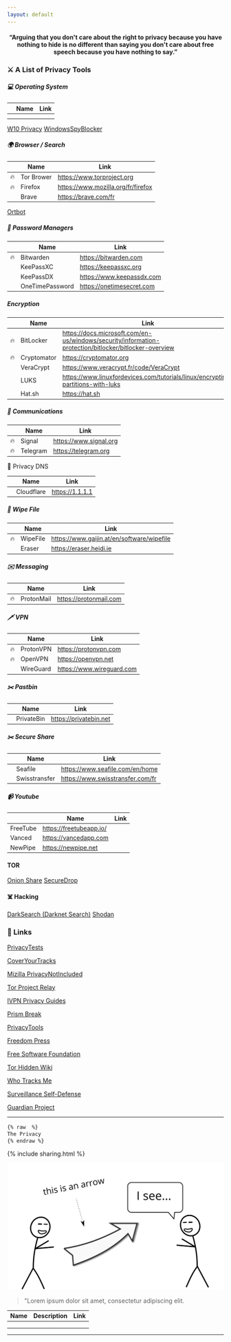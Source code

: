 ```yaml
---
layout: default
---
```


<p align="center">
    <h4 align="center">“Arguing that you don't care about the right to privacy because you have nothing to hide is no different than saying you don't care about free speech because you have nothing to say.”</h4>
</p>

### ⚔️ A List of Privacy Tools

#####  💻 Operating System

|      | Name        | Link |
|------|-------------|------|
|  |  |  |
|  |  |  |

[W10 Privacy](https://www.privacytools.io/operating-systems/#win10)
[WindowsSpyBlocker](https://crazymax.dev/WindowsSpyBlocker/)

##### 🌍 Browser / Search

|      | Name        | Link |
|------|-------------|------|
|🔥| Tor Brower | https://www.torproject.org |
|🔥| Firefox    | https://www.mozilla.org/fr/firefox |
|| Brave      | https://brave.com/fr |

[Ortbot](https://play.google.com/store/apps/details?id=org.torproject.android&hl=en_US&gl=US)

##### 🔑 Password Managers

|      | Name        | Link |
|------|-------------|------|
|🔥| Bitwarden | https://bitwarden.com |
|| KeePassXC | https://keepassxc.org |
|| KeePassDX | https://www.keepassdx.com |
|| OneTimePassword | https://onetimesecret.com |

##### Encryption

|      | Name        | Link |
|------|-------------|------|
|🔥| BitLocker   | https://docs.microsoft.com/en-us/windows/security/information-protection/bitlocker/bitlocker-overview |
|🔥| Cryptomator | https://cryptomator.org |
|| VeraCrypt   | https://www.veracrypt.fr/code/VeraCrypt |
|| LUKS        | https://www.linuxfordevices.com/tutorials/linux/encrypting-partitions-with-luks |
|| Hat.sh      | https://hat.sh |

##### 📡 Communications

|      | Name        | Link |
|------|-------------|------|
|🔥| Signal   | https://www.signal.org |
|🔥| Telegram | https://telegram.org |

📡 Privacy DNS

|      | Name        | Link |
|------|-------------|------|
|| Cloudflare | https://1.1.1.1 |

##### 🧹 Wipe File

|      | Name        | Link |
|------|-------------|------|
|🔥| WipeFile | https://www.gaijin.at/en/software/wipefile |
|| Eraser   | https://eraser.heidi.ie |

##### ✉️ Messaging

|      | Name        | Link |
|------|-------------|------|
|🔥| ProtonMail | https://protonmail.com |

##### 🗡️ VPN

|      | Name        | Link |
|------|-------------|------|
|🔥| ProtonVPN |  https://protonvpn.com |
|🔥| OpenVPN   | https://openvpn.net |
|| WireGuard | https://www.wireguard.com |

##### ✂️ Pastbin

|      | Name        | Link |
|------|-------------|------|
|| PrivateBin | https://privatebin.net |

##### ✂️ Secure Share

|      | Name        | Link |
|------|-------------|------|
|| Seafile | https://www.seafile.com/en/home |
|| Swisstransfer | https://www.swisstransfer.com/fr |

##### 📹 Youtube

|      | Name        | Link |
|------|-------------|------|
| FreeTube | https://freetubeapp.io/ |
| Vanced   | https://vancedapp.com |
| NewPipe  | https://newpipe.net |

#### TOR

[Onion Share](https://onionshare.org/)
[SecureDrop](https://securedrop.org/)

#### ☠️ Hacking

[DarkSearch (Darknet Search)](https://darksearch.io/)
[Shodan](https://www.shodan.io/)


### 📌 Links

[PrivacyTests](https://privacytests.org/)

[CoverYourTracks](https://coveryourtracks.eff.org/)

[Mizilla PrivacyNotIncluded](https://foundation.mozilla.org/fr/privacynotincluded/)

[Tor Project Relay](https://community.torproject.org/relay/)

[IVPN Privacy Guides](https://www.ivpn.net/privacy-guides)

[Prism Break](https://prism-break.org/en/)

[PrivacyTools](https://www.privacytools.io/)

[Freedom Press](https://freedom.press/)

[Free Software Foundation](https://www.fsf.org/)

[Tor Hidden Wiki](https://thehiddenwiki.org/)

[Who Tracks Me](https://whotracks.me/)

[Surveillance Self-Defense](https://ssd.eff.org/)

[Guardian Project](https://guardianproject.github.io/haven/)

<hr>

<pre><code>{% raw  %}
The Privacy
{% endraw %}
</code></pre>

{% include sharing.html %}

<img src="images/hello.svg" alt="sample image">

> "Lorem ipsum dolor sit amet, consectetur adipiscing elit.

| Name | Description | Link |
|------|-------------|------|
|      |             |      |
|      |             |      |
|      |             |      |

<hr>

